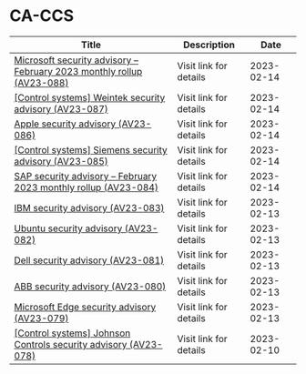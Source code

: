 

# CA-CCS

 |Title|Description|Date|
 |---|---|---|
 |[Microsoft security advisory – February 2023 monthly rollup (AV23-088)](https://cyber.gc.ca/en/alerts-advisories/microsoft-security-advisory-february-2023-monthly-rollup-av23-088)|Visit link for details|2023-02-14|
 |[[Control systems] Weintek security advisory (AV23-087)](https://cyber.gc.ca/en/alerts-advisories/control-systems-weintek-security-advisory-av23-087)|Visit link for details|2023-02-14|
 |[Apple security advisory (AV23-086)](https://cyber.gc.ca/en/alerts-advisories/apple-security-advisory-av23-086)|Visit link for details|2023-02-14|
 |[[Control systems] Siemens security advisory (AV23-085)](https://cyber.gc.ca/en/alerts-advisories/control-systems-siemens-security-advisory-av23-085)|Visit link for details|2023-02-14|
 |[SAP security advisory – February 2023 monthly rollup (AV23-084)](https://cyber.gc.ca/en/alerts-advisories/sap-security-advisory-february-2023-monthly-rollup-av23-084)|Visit link for details|2023-02-14|
 |[IBM security advisory (AV23-083)](https://cyber.gc.ca/en/alerts-advisories/ibm-security-advisory-av23-083)|Visit link for details|2023-02-13|
 |[Ubuntu security advisory (AV23-082)](https://cyber.gc.ca/en/alerts-advisories/ubuntu-security-advisory-av23-082)|Visit link for details|2023-02-13|
 |[Dell security advisory (AV23-081)](https://cyber.gc.ca/en/alerts-advisories/dell-security-advisory-av23-081)|Visit link for details|2023-02-13|
 |[ABB security advisory (AV23-080)](https://cyber.gc.ca/en/alerts-advisories/abb-security-advisory-av23-080)|Visit link for details|2023-02-13|
 |[Microsoft Edge security advisory (AV23-079)](https://cyber.gc.ca/en/alerts-advisories/microsoft-edge-security-advisory-av23-079)|Visit link for details|2023-02-13|
 |[[Control systems] Johnson Controls security advisory (AV23-078)](https://cyber.gc.ca/en/alerts-advisories/control-systems-johnson-controls-security-advisory-av23-078)|Visit link for details|2023-02-10|
 